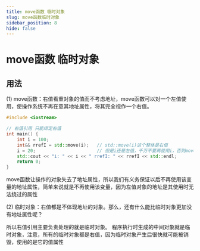 ```yaml
---
title: move函数 临时对象
slug: move函数临时对象
sidebar_position: 8
hide: false
---
```



# move函数 临时对象

## 用法

(1) move函数：右值看重对象的值而不考虑地址，move函数可以对一个左值使用，使操作系统不再在意其地址属性，将其完全视作一个右值。

```cpp
#include <iostream>

// 右值引用 只能绑定右值
int main() {
    int i = 100;
    int&& rrefI = std::move(i);   // std::move(i)这个整体是右值
    i = 20;                       // 但是i还是左值，千万不要再使用i，否则move就没有意义了；
    std::cout << "i: " << i << " rrefI: " << rrefI << std::endl;
    return 0;
}
```

move函数让操作的对象失去了地址属性，所以我们有义务保证以后不再使用该变量的地址属性，简单来说就是不再使用该变量，因为左值对象的地址是其使用时无法绕过的属性

(2) 临时对象：右值都是不体现地址的对象。那么，还有什么能比临时对象更加没有地址属性呢？

所以右值引用主要负责处理的就是临时对象。 程序执行时生成的中间对象就是临时对象，注意，所有的临时对象都是右值，因为临时对象产生后很快就可能被销毁，使用的是它的值属性

